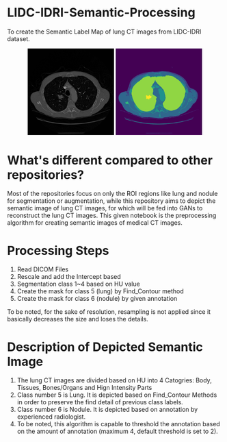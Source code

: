 # LIDC-IDRI-Semantic-Processing
To create the Semantic Label Map of lung CT images from LIDC-IDRI dataset.

<div align = "center">
<img src="Media/LIDC-IDRI-0007-38 2.png" width=40%>
<img src="Media/LIDC-IDRI-0007-38.png" width=40%>
</div>

# What's different compared to other repositories?
Most of the repositories focus on only the ROI regions like lung and nodule for segmentation or augmentation, while this repository aims to depict the semantic image of lung CT images, for which will be fed into GANs to reconstruct the lung CT images. This given notebook is the preprocessing algorithm for creating semantic images of medical CT images.

# Processing Steps
1. Read DICOM Files
2. Rescale and add the Intercept based
3. Segmentation class 1~4 based on HU value
4. Create the mask for class 5 (lung) by Find_Contour method
5. Create the mask for class 6 (nodule) by given annotation

To be noted, for the sake of resolution, resampling is not applied since it basically decreases the size and loses the details.

# Description of Depicted Semantic Image
1. The lung CT images are divided based on HU into 4 Catogries: Body, Tissues, Bones/Organs and Hign Intensity Parts
2. Class number 5 is Lung. It is depicted based on Find_Contour Methods in order to preserve the find detail of previous class labels.
3. Class number 6 is Nodule. It is depicted based on annotation by experienced radiologist.
4. To be noted, this algorithm is capable to threshold the annotation based on the amount of annotation (maximum 4, default threshold is set to 2).

